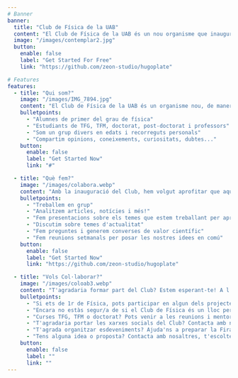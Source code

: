 ```yaml
---
# Banner
banner:
  title: "Club de Física de la UAB"
  content: "El Club de Física de la UAB és un nou organisme que inaugurem aquest curs 2024-2025, en el qual ens reunim tot un conjunt de persones interessades en la física i la investigació científica. L'objectiu d'aquest grup és fomentar la motivació per investigar, descobrir, compartir i aprendre a través de compartir amb persones que també tenen el mateix objectiu. En definitiva, en aquest nou espai busquem fer física en la forma més pura possible."
  image: "/images/contemplar2.jpg"
  button:
    enable: false
    label: "Get Started For Free"
    link: "https://github.com/zeon-studio/hugoplate"

# Features
features:
  - title: "Qui som?"
    image: "/images/IMG_7894.jpg"
    content: "El Club de Física de la UAB és un organisme nou, de manera que encara està en creixement i poc a poc anem incorporant nous integrants. De moment el grup està format en la seva majoria per estudiants del primer curs del grau de Física, els quals es reuneixen també amb alumnes de més experiència, com poden ser alumnes que cursen el TFG, TFM o doctorat. Finalment, tot el grup està coordinat pel professor Pere Masjuan, qui procura assegurar, juntament amb l'estudiant de TFG Júlia López, que el funcionament del Club vagi sempre cap a millor."
    bulletpoints:
      - "Alumnes de primer del grau de física"
      - "Estudiants de TFG, TFM, doctorat, post-doctorat i professors"
      - "Som un grup divers en edats i recorreguts personals"
      - "Compartim opinions, coneixements, curiositats, dubtes..."
    button:
      enable: false
      label: "Get Started Now"
      link: "#"

  - title: "Què fem?"
    image: "/images/colabora.webp"
    content: "Amb la inauguració del Club, hem volgut aprofitar que aquest proper 2025 és l'Any Internacional de la Ciència i Tecnologia Quàntiques. Hem volgut proposar un seguit de temes als alumnes de primer, tots relacionats amb la física quàntica. Els alumnes s'han agrupat en grups de 2, 3 o 4 persones per investigar sobre un tema en concret, treballant així en un projecte de forma col·laborativa. Per complementar els grups, els estudiants amb més experiència, és a dir, els que cursen TFG, TFM o doctorat, s'han afegit en alguns grups per mentoritzar-los. Finalment, el funcionament del Club en conjunt el coordina el professor Pere Masjuan, juntament amb la Júlia López, estudiant de TFG."
    bulletpoints:
      - "Treballem en grup"
      - "Analitzem articles, notícies i més!"
      - "Fem presentacions sobre els temes que estem treballant per aprendre els uns dels altres"
      - "Discutim sobre temes d'actualitat"
      - "Fem preguntes i generem converses de valor científic"
      - "Fem reunions setmanals per posar les nostres idees en comú"
    button:
      enable: false
      label: "Get Started Now"
      link: "https://github.com/zeon-studio/hugoplate"

  - title: "Vols Col·laborar?"
    image: "/images/coloab3.webp"
    content: "T'agradaria formar part del Club? Estem esperant-te! A l'apartat de contacte trobaràs un formulari on pots posar-te en contacte amb nosaltres."
    bulletpoints:
      - "Si ets de 1r de Física, pots participar en algun dels projectes"
      - "Encara no estàs segur/a de si el Club de Física és un lloc per tu? Contacta amb nosaltres per venir d'oient a alguna de les nostres reunions!"
      - "Curses TFG, TFM o doctorat? Pots venir a les reunions i mentoritzar algun projecte!"
      - "T'agradaria portar les xarxes socials del Club? Contacta amb nosaltres!"
      - "T'agrada organitzar esdeveniments? Ajuda'ns a preparar la Fira del Club de Física!"
      - "Tens alguna idea o proposta? Contacta amb nosaltres, t'escoltem!"
    button:
      enable: false
      label: ""
      link: ""
---
```

